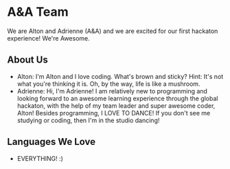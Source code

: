 
# A&A Team

We are Alton and Adrienne (A&A) and we are excited for our first hackaton experience! We're Awesome. 


## About Us 

- Alton: I'm Alton and I love coding.
What's brown and sticky? Hint: It's not what you're thinking it is.
Oh, by the way, life is like a mushroom.
- Adrienne: Hi, I'm Adrienne! I am relatively new to programming and looking forward to an awesome learning experience through the global hackaton, with the help of my team leader and super awesome coder, Alton! Besides programming, I LOVE TO DANCE! If you don't see me studying or coding, then I'm in the studio dancing!   






## Languages We Love 

- EVERYTHING! :) 
